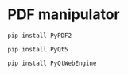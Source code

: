 # PDF manipulator
```
pip install PyPDF2
```
```
pip install PyQt5
```
```
pip install PyQtWebEngine
```